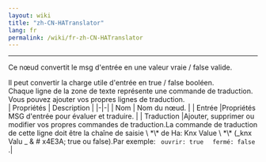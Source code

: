 ```yaml
---
layout: wiki
title: "zh-CN-HATranslator"
lang: fr
permalink: /wiki/fr-zh-CN-HATranslator
---
```

---
<p> Ce nœud convertit le msg d'entrée en une valeur vraie / false valide.<p>
Il peut convertir la charge utile d'entrée en true / false booléen.<br />
Chaque ligne de la zone de texte représente une commande de traduction.<br/>
Vous pouvez ajouter vos propres lignes de traduction.<br/>
| Propriétés | Description |
|-|-|
| Nom | Nom du nœud. |
| Entrée |Propriétés MSG d'entrée pour évaluer et traduire. |
| Traduction |Ajouter, supprimer ou modifier vos propres commandes de traduction.La commande de traduction de cette ligne doit être la chaîne de saisie \ *\* de Ha: Knx Value \ *\* (_knx Valu _ & # x4E3A; true ou false).Par exemple: <code> ouvrir: true </code> <code> fermé: false </code>.|
<br/>

